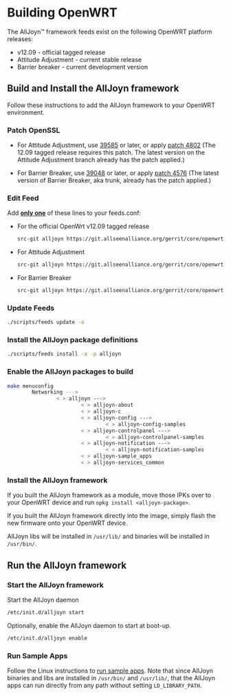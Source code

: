 # Building OpenWRT

The AllJoyn&trade; framework feeds exist on the following OpenWRT platform releases:

* v12.09 - official tagged release
* Attitude Adjustment - current stable release
* Barrier breaker - current development version

## Build and Install the AllJoyn framework

Follow these instructions to add the AllJoyn framework to your OpenWRT environment.

### Patch OpenSSL

* For Attitude Adjustment, use [39585][aa-branch] or later, or apply
  [patch 4802][aa-patch] (The 12.09 tagged release requires this 
  patch. The latest version on the Attitude Adjustment branch already
  has the patch applied.)

* For Barrier Breaker, use [39048][bb-branch] or later, or apply
  [patch 4576][bb-patch] (The latest version of Barrier Breaker, aka
  trunk, already has the patch applied.)

### Edit Feed

Add <u>**only one**</u> of these lines to your feeds.conf:

* For the official OpenWrt v12.09 tagged release

  ```sh
  src-git alljoyn https://git.allseenalliance.org/gerrit/core/openwrt_feed;openwrt_12.09
  ```

* For Attitude Adjustment

  ```sh
  src-git alljoyn https://git.allseenalliance.org/gerrit/core/openwrt_feed;attitude_adjustment
  ```

* For Barrier Breaker

  ```sh
  src-git alljoyn https://git.allseenalliance.org/gerrit/core/openwrt_feed;barrier_breaker
  ```

### Update Feeds

```sh
./scripts/feeds update -a
```

### Install the AllJoyn package definitions

```sh
./scripts/feeds install -a -p alljoyn
```

### Enable the AllJoyn packages to build

```sh
make menuconfig
        Networking --->
                < > alljoyn --->
                        < > alljoyn-about
                        < > alljoyn-c
                        < > alljoyn-config --->
                                < > alljoyn-config-samples
                        < > alljoyn-controlpanel --->
                                < > alljoyn-controlpanel-samples
                        < > alljoyn-notification --->
                                < > alljoyn-notification-samples
                        < > alljoyn-sample_apps
                        < > alljoyn-services_common
```

### Install the AllJoyn framework

If you built the AllJoyn framework as a module, move those IPKs over to
your OpenWRT device and run `opkg install <alljoyn-package>`.

If you built the AllJoyn framework directly into the image, simply flash 
the new firmware onto your OpenWRT device.

AllJoyn libs will be installed in `/usr/lib/` and binaries
will be installed in `/usr/bin/`.

## Run the AllJoyn framework

### Start the AllJoyn framework

Start the AllJoyn daemon

```sh
/etc/init.d/alljoyn start
```

Optionally, enable the AllJoyn daemon to start at boot-up.

```sh
/etc/init.d/alljoyn enable
```

### Run Sample Apps

Follow the Linux instructions to [run sample apps][running-sample-apps].
Note that since AllJoyn binaries and libs are installed in `/usr/bin/` 
and `/usr/lib/`, that the AllJoyn apps can run directly from any path
without setting `LD_LIBRARY_PATH`.

[aa-branch]: https://dev.openwrt.org/browser/branches/attitude_adjustment?rev=39585
[aa-patch]: http://patchwork.openwrt.org/patch/4802/

[bb-branch]: https://dev.openwrt.org/browser?rev=39048
[bb-patch]: http://patchwork.openwrt.org/patch/4576/

[running-sample-apps]: /develop/run-sample-apps